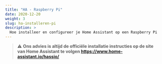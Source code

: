 ```yaml
---
title: "HA - Raspberry Pi"
date: 2020-12-20
weight: 3
slug: ha-installeren-pi
description: >
  Hoe installeer en configureer je Home Assistant op een Raspberry Pi
---
```


> :warning: **Ons advies is altijd de officiële installatie instructies op de site van Home Assistant te volgen https://www.home-assistant.io/hassio/**  
